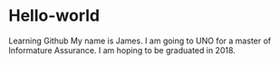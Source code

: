 # Hello-world
Learning Github
My name is James. I am going to UNO for a master of Informature Assurance. I am hoping to be graduated in 2018.
